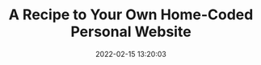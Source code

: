 ---
date: 2022-02-15 13:20:03
link:
  source: pocket
  source_url: https://getpocket.com
  text: A Recipe to Your Own Home-Coded Personal Website
  url: https://yesterweb.org/zine/issue-02/02/
source: pocket
syndicated:
- type: pocket
  url: https://yesterweb.org/zine/issue-02/02/
- type: mastodon
  url: https://mastodon.technology/users/roytang/statuses/107802232545174722
- type: twitter
  url: https://twitter.com/roytang/status/1493577194647732224/
title: A Recipe to Your Own Home-Coded Personal Website
---